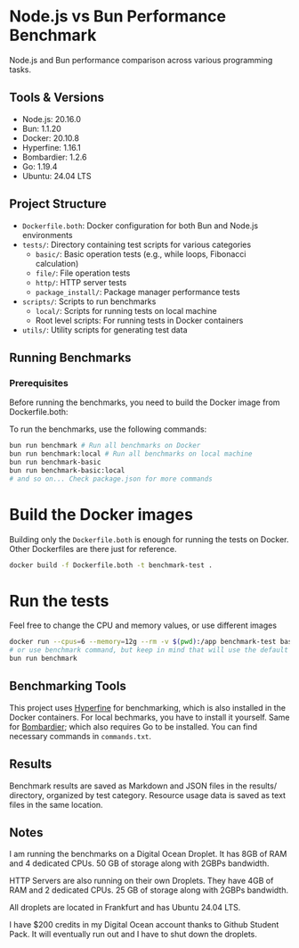 # Node.js vs Bun Performance Benchmark

Node.js and Bun performance comparison across various programming tasks.

## Tools & Versions

- Node.js: 20.16.0
- Bun: 1.1.20
- Docker: 20.10.8
- Hyperfine: 1.16.1
- Bombardier: 1.2.6
- Go: 1.19.4
- Ubuntu: 24.04 LTS

## Project Structure

- `Dockerfile.both`: Docker configuration for both Bun and Node.js environments
- `tests/`: Directory containing test scripts for various categories
  - `basic/`: Basic operation tests (e.g., while loops, Fibonacci calculation)
  - `file/`: File operation tests
  - `http/`: HTTP server tests
  - `package_install/`: Package manager performance tests
- `scripts/`: Scripts to run benchmarks
  - `local/`: Scripts for running tests on local machine
  - Root level scripts: For running tests in Docker containers
- `utils/`: Utility scripts for generating test data

## Running Benchmarks

### Prerequisites

Before running the benchmarks, you need to build the Docker image from Dockerfile.both:

To run the benchmarks, use the following commands:

```bash
bun run benchmark # Run all benchmarks on Docker
bun run benchmark:local # Run all benchmarks on local machine
bun run benchmark-basic
bun run benchmark-basic:local
# and so on... Check package.json for more commands
```

# Build the Docker images

Building only the `Dockerfile.both` is enough for running the tests on Docker. Other Dockerfiles are there just for reference.

```bash
docker build -f Dockerfile.both -t benchmark-test .
```

# Run the tests

Feel free to change the CPU and memory values, or use different images

```bash
docker run --cpus=6 --memory=12g --rm -v $(pwd):/app benchmark-test bash /app/run_tests.sh
# or use benchmark command, but keep in mind that will use the default values for CPU and memory
bun run benchmark
```

## Benchmarking Tools

This project uses [Hyperfine](https://github.com/sharkdp/hyperfine) for benchmarking, which is also installed in the Docker containers. For local bechmarks, you have to install it yourself. Same for [Bombardier](https://github.com/codesenberg/bombardier); which also requires Go to be installed. You can find necessary commands in `commands.txt`.

## Results

Benchmark results are saved as Markdown and JSON files in the results/ directory, organized by test category. Resource usage data is saved as text files in the same location.

## Notes

I am running the benchmarks on a Digital Ocean Droplet. It has 8GB of RAM and 4 dedicated CPUs. 50 GB of storage along with 2GBPs bandwidth.

HTTP Servers are also running on their own Droplets. They have 4GB of RAM and 2 dedicated CPUs. 25 GB of storage along with 2GBPs bandwidth.

All droplets are located in Frankfurt and has Ubuntu 24.04 LTS.

I have $200 credits in my Digital Ocean account thanks to Github Student Pack. It will eventually run out and I have to shut down the droplets.
